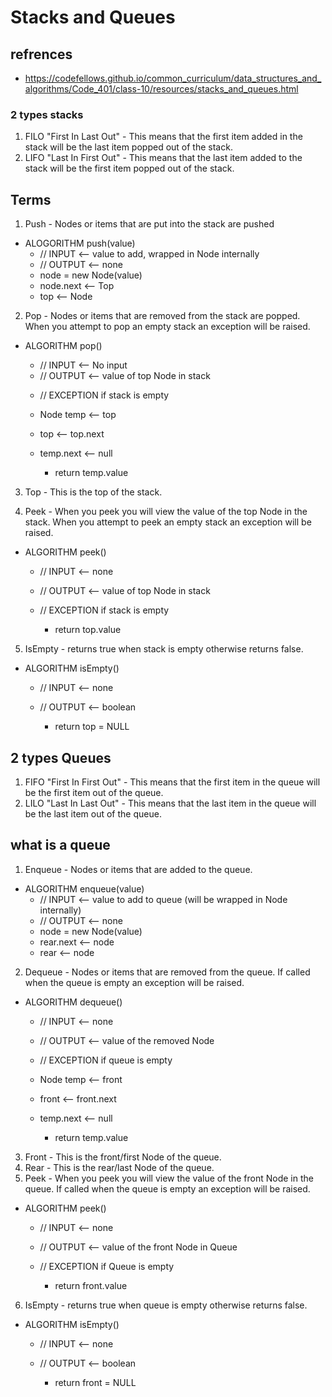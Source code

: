# Stacks and Queues

## refrences

- https://codefellows.github.io/common_curriculum/data_structures_and_algorithms/Code_401/class-10/resources/stacks_and_queues.html

### 2 types stacks

1. FILO "First In Last Out" - This means that the first item added in the stack will be the last item popped out of the stack.
2. LIFO "Last In First Out" - This means that the last item added to the stack will be the first item popped out of the stack.

## Terms

1. Push - Nodes or items that are put into the stack are pushed

- ALOGORITHM push(value)
  - // INPUT <-- value to add, wrapped in Node internally
  - // OUTPUT <-- none
  - node = new Node(value)
  - node.next <-- Top
  - top <-- Node

2. Pop - Nodes or items that are removed from the stack are popped. When you attempt to pop an empty stack an exception will be raised.

- ALGORITHM pop()

  - // INPUT <-- No input
  - // OUTPUT <-- value of top Node in stack

  * // EXCEPTION if stack is empty

  * Node temp <-- top
  * top <-- top.next
  * temp.next <-- null
    - return temp.value

3. Top - This is the top of the stack.

4. Peek - When you peek you will view the value of the top Node in the stack. When you attempt to peek an empty stack an exception will be raised.

- ALGORITHM peek()

  - // INPUT <-- none
  - // OUTPUT <-- value of top Node in stack
  - // EXCEPTION if stack is empty

    - return top.value

5. IsEmpty - returns true when stack is empty otherwise returns false.

- ALGORITHM isEmpty()

  - // INPUT <-- none
  - // OUTPUT <-- boolean

    - return top = NULL

## 2 types Queues

1. FIFO "First In First Out" - This means that the first item in the queue will be the first item out of the queue.
2. LILO "Last In Last Out" - This means that the last item in the queue will be the last item out of the queue.

## what is a queue

1. Enqueue - Nodes or items that are added to the queue.

- ALGORITHM enqueue(value)
  - // INPUT <-- value to add to queue (will be wrapped in Node internally)
  - // OUTPUT <-- none
  - node = new Node(value)
  - rear.next <-- node
  - rear <-- node

2. Dequeue - Nodes or items that are removed from the queue. If called when the queue is empty an exception will be raised.

- ALGORITHM dequeue()

  - // INPUT <-- none
  - // OUTPUT <-- value of the removed Node
  - // EXCEPTION if queue is empty

  - Node temp <-- front
  - front <-- front.next
  - temp.next <-- null

    - return temp.value

3. Front - This is the front/first Node of the queue.
4. Rear - This is the rear/last Node of the queue.
5. Peek - When you peek you will view the value of the front Node in the queue. If called when the queue is empty an exception will be raised.

- ALGORITHM peek()

  - // INPUT <-- none
  - // OUTPUT <-- value of the front Node in Queue
  - // EXCEPTION if Queue is empty

    - return front.value

6. IsEmpty - returns true when queue is empty otherwise returns false.

- ALGORITHM isEmpty()

  - // INPUT <-- none
  - // OUTPUT <-- boolean

    - return front = NULL

